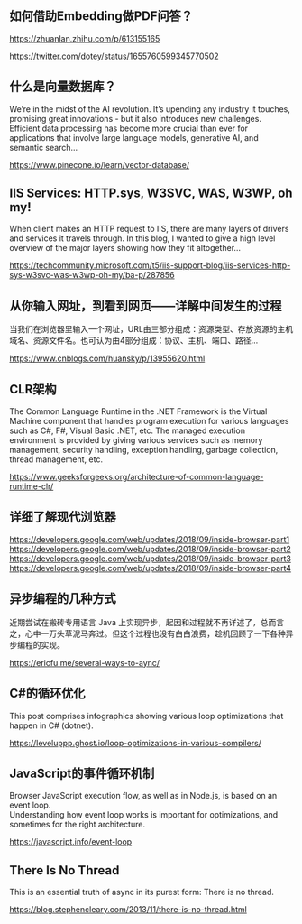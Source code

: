 ## 如何借助Embedding做PDF问答？
https://zhuanlan.zhihu.com/p/613155165 

https://twitter.com/dotey/status/1655760599345770502 

## 什么是向量数据库？
We’re in the midst of the AI revolution. It’s upending any industry it touches, promising great innovations - but it also introduces new challenges. Efficient data processing has become more crucial than ever for applications that involve large language models, generative AI, and semantic search...

https://www.pinecone.io/learn/vector-database/

## IIS Services: HTTP.sys, W3SVC, WAS, W3WP, oh my!
When client makes an HTTP request to IIS, there are many layers of drivers and services it travels through. In this blog, I wanted to give a high level overview of the major layers showing how they fit altogether...

https://techcommunity.microsoft.com/t5/iis-support-blog/iis-services-http-sys-w3svc-was-w3wp-oh-my/ba-p/287856

## 从你输入网址，到看到网页——详解中间发生的过程
当我们在浏览器里输入一个网址，URL由三部分组成：资源类型、存放资源的主机域名、资源文件名。也可认为由4部分组成：协议、主机、端口、路径...

https://www.cnblogs.com/huansky/p/13955620.html

## CLR架构
The Common Language Runtime in the .NET Framework is the Virtual Machine component that handles program execution for various languages such as C#, F#, Visual Basic .NET, etc. The managed execution environment is provided by giving various services such as memory management, security handling, exception handling, garbage collection, thread management, etc.

https://www.geeksforgeeks.org/architecture-of-common-language-runtime-clr/

## 详细了解现代浏览器
https://developers.google.com/web/updates/2018/09/inside-browser-part1  
https://developers.google.com/web/updates/2018/09/inside-browser-part2  
https://developers.google.com/web/updates/2018/09/inside-browser-part3  
https://developers.google.com/web/updates/2018/09/inside-browser-part4 

## 异步编程的几种方式
近期尝试在搬砖专用语言 Java 上实现异步，起因和过程就不再详述了，总而言之，心中一万头草泥马奔过。但这个过程也没有白白浪费，趁机回顾了一下各种异步编程的实现。

https://ericfu.me/several-ways-to-aync/

## C#的循环优化
This post comprises infographics showing various loop optimizations that happen in C# (dotnet).

https://leveluppp.ghost.io/loop-optimizations-in-various-compilers/

## JavaScript的事件循环机制
Browser JavaScript execution flow, as well as in Node.js, is based on an event loop.  
Understanding how event loop works is important for optimizations, and sometimes for the right architecture.

https://javascript.info/event-loop

## There Is No Thread
This is an essential truth of async in its purest form: There is no thread.

https://blog.stephencleary.com/2013/11/there-is-no-thread.html
